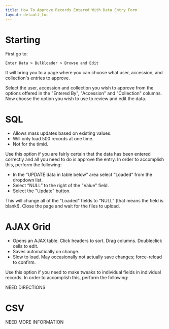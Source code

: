 ```yaml
---
title: How To Approve Records Entered With Data Entry Form
layout: default_toc
---
```


# Starting

First go to:

```
Enter Data > Bulkloader > Browse and Edit
```

It will bring you to a page where you can choose what user, accession, and collection's entries to approve.

Select the user, accession and collection you wish to approve from the options offered in the "Entered By", "Accession" and "Collection" columns. Now choose the option you wish to use to review and edit the data.

# SQL

* Allows mass updates based on existing values.
* Will only load 500 records at one time.
* Not for the timid.

Use this option if you are fairly certain that the data has been entered correctly and all you need to do is approve the entry.  In order to accomplish this, perform the following:

* In the “UPDATE data in table below” area select “Loaded” from the dropdown list.
* Select “NULL” to the right of the "Value" field.
* Select the "Update" button.

This will change all of the "Loaded" fields to “NULL” (that means the field is blank!).
Close the page and wait for the files to upload.

# AJAX Grid

* Opens an AJAX table. Click headers to sort. Drag columns. Doubleclick cells to edit.
* Saves automatically on change.
* Slow to load. May occasionally not actually save changes; force-reload to confirm.  

Use this option if you need to make tweaks to individual fields in individual records.  In order to accomplish this, perform the following:

NEED DIRECTIONS

# CSV

NEED MORE INFORMATION
